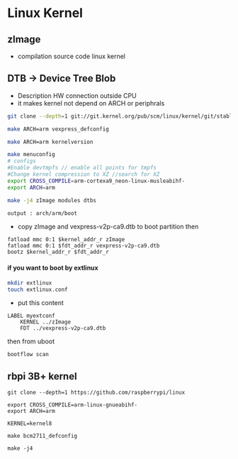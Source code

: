 # Linux Kernel

## zImage
- compilation source code linux kernel

## DTB -> Device Tree Blob
- Description HW connection outside CPU
- it makes  kernel not depend on ARCH or periphrals

```sh
git clone --depth=1 git://git.kernel.org/pub/scm/linux/kernel/git/stable/linux.git

make ARCH=arm vexpress_defconfig

make ARCH=arm kernelversion

make menuconfig
# configs
#Enable devtmpfs // enable all points for tmpfs
#Change kernel compression to XZ //search for XZ
export CROSS_COMPILE=arm-cortexa9_neon-linux-musleabihf- 
export ARCH=arm

make -j4 zImage modules dtbs

output : arch/arm/boot

```

- copy zImage and vexpress-v2p-ca9.dtb to boot partition then 
```
fatload mmc 0:1 $kernel_addr_r zImage
fatload mmc 0:1 $fdt_addr_r vexpress-v2p-ca9.dtb
bootz $kernel_addr_r $fdt_addr_r
```

#### if you want to boot by extlinux
```sh
mkdir extlinux
touch extlinux.conf
```
- put this content
```
LABEL myextconf
    KERNEL ../zImage
    FDT ../vexpress-v2p-ca9.dtb
```
then from uboot
```
bootflow scan
```


## rbpi 3B+ kernel
```
git clone --depth=1 https://github.com/raspberrypi/linux

export CROSS_COMPILE=arm-linux-gnueabihf-
export ARCH=arm

KERNEL=kernel8

make bcm2711_defconfig

make -j4

```

